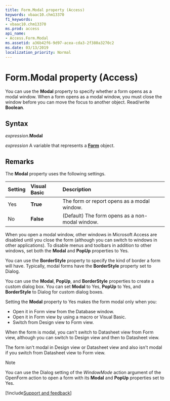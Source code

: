 ```yaml
---
title: Form.Modal property (Access)
keywords: vbaac10.chm13370
f1_keywords:
- vbaac10.chm13370
ms.prod: access
api_name:
- Access.Form.Modal
ms.assetid: a36b42f6-9d97-acea-cda3-2f380a3270c2
ms.date: 03/13/2019
localization_priority: Normal
---
```



# Form.Modal property (Access)

You can use the **Modal** property to specify whether a form opens as a modal window. When a form opens as a modal window, you must close the window before you can move the focus to another object. Read/write **Boolean**.


## Syntax

_expression_.**Modal**

_expression_ A variable that represents a **[Form](Access.Form.md)** object.


## Remarks

The **Modal** property uses the following settings.

|Setting|Visual Basic|Description|
|:-----|:-----|:-----|
|Yes|**True**|The form or report opens as a modal window.|
|No|**False**|(Default) The form opens as a non-modal window.|

When you open a modal window, other windows in Microsoft Access are disabled until you close the form (although you can switch to windows in other applications). To disable menus and toolbars in addition to other windows, set both the **Modal** and **PopUp** properties to Yes.

You can use the **BorderStyle** property to specify the kind of border a form will have. Typically, modal forms have the **BorderStyle** property set to Dialog.

You can use the **Modal**, **PopUp**, and **BorderStyle** properties to create a custom dialog box. You can set **Modal** to Yes, **PopUp** to Yes, and **BorderStyle** to Dialog for custom dialog boxes.

Setting the **Modal** property to Yes makes the form modal only when you:

- Open it in Form view from the Database window.   
- Open it in Form view by using a macro or Visual Basic.   
- Switch from Design view to Form view.
    
When the form is modal, you can't switch to Datasheet view from Form view, although you can switch to Design view and then to Datasheet view.

The form isn't modal in Design view or Datasheet view and also isn't modal if you switch from Datasheet view to Form view.

> [!NOTE] 
> You can use the Dialog setting of the _WindowMode_ action argument of the OpenForm action to open a form with its **Modal** and **PopUp** properties set to Yes.



[!include[Support and feedback](~/includes/feedback-boilerplate.md)]
